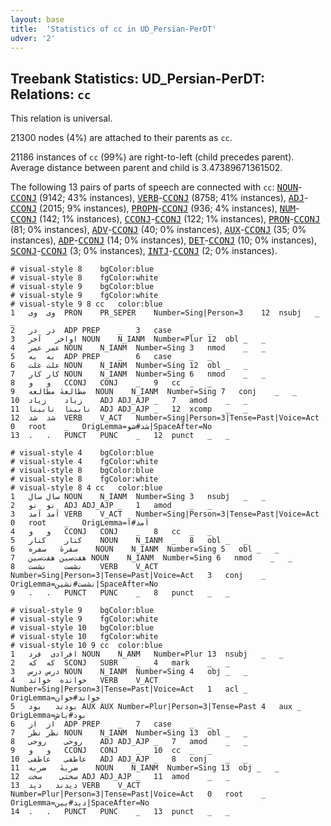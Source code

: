 ```yaml
---
layout: base
title:  'Statistics of cc in UD_Persian-PerDT'
udver: '2'
---
```


## Treebank Statistics: UD_Persian-PerDT: Relations: `cc`

This relation is universal.

21300 nodes (4%) are attached to their parents as `cc`.

21186 instances of `cc` (99%) are right-to-left (child precedes parent).
Average distance between parent and child is 3.47389671361502.

The following 13 pairs of parts of speech are connected with `cc`: <tt><a href="fa_perdt-pos-NOUN.html">NOUN</a></tt>-<tt><a href="fa_perdt-pos-CCONJ.html">CCONJ</a></tt> (9142; 43% instances), <tt><a href="fa_perdt-pos-VERB.html">VERB</a></tt>-<tt><a href="fa_perdt-pos-CCONJ.html">CCONJ</a></tt> (8758; 41% instances), <tt><a href="fa_perdt-pos-ADJ.html">ADJ</a></tt>-<tt><a href="fa_perdt-pos-CCONJ.html">CCONJ</a></tt> (2015; 9% instances), <tt><a href="fa_perdt-pos-PROPN.html">PROPN</a></tt>-<tt><a href="fa_perdt-pos-CCONJ.html">CCONJ</a></tt> (936; 4% instances), <tt><a href="fa_perdt-pos-NUM.html">NUM</a></tt>-<tt><a href="fa_perdt-pos-CCONJ.html">CCONJ</a></tt> (142; 1% instances), <tt><a href="fa_perdt-pos-CCONJ.html">CCONJ</a></tt>-<tt><a href="fa_perdt-pos-CCONJ.html">CCONJ</a></tt> (122; 1% instances), <tt><a href="fa_perdt-pos-PRON.html">PRON</a></tt>-<tt><a href="fa_perdt-pos-CCONJ.html">CCONJ</a></tt> (81; 0% instances), <tt><a href="fa_perdt-pos-ADV.html">ADV</a></tt>-<tt><a href="fa_perdt-pos-CCONJ.html">CCONJ</a></tt> (40; 0% instances), <tt><a href="fa_perdt-pos-AUX.html">AUX</a></tt>-<tt><a href="fa_perdt-pos-CCONJ.html">CCONJ</a></tt> (35; 0% instances), <tt><a href="fa_perdt-pos-ADP.html">ADP</a></tt>-<tt><a href="fa_perdt-pos-CCONJ.html">CCONJ</a></tt> (14; 0% instances), <tt><a href="fa_perdt-pos-DET.html">DET</a></tt>-<tt><a href="fa_perdt-pos-CCONJ.html">CCONJ</a></tt> (10; 0% instances), <tt><a href="fa_perdt-pos-SCONJ.html">SCONJ</a></tt>-<tt><a href="fa_perdt-pos-CCONJ.html">CCONJ</a></tt> (3; 0% instances), <tt><a href="fa_perdt-pos-INTJ.html">INTJ</a></tt>-<tt><a href="fa_perdt-pos-CCONJ.html">CCONJ</a></tt> (2; 0% instances).


~~~ conllu
# visual-style 8	bgColor:blue
# visual-style 8	fgColor:white
# visual-style 9	bgColor:blue
# visual-style 9	fgColor:white
# visual-style 9 8 cc	color:blue
1	وی	وی	PRON	PR_SEPER	Number=Sing|Person=3	12	nsubj	_	_
2	در	در	ADP	PREP	_	3	case	_	_
3	اواخر	آخر	NOUN	N_IANM	Number=Plur	12	obl	_	_
4	عمر	عمر	NOUN	N_IANM	Number=Sing	3	nmod	_	_
5	به	به	ADP	PREP	_	6	case	_	_
6	علت	علت	NOUN	N_IANM	Number=Sing	12	obl	_	_
7	کار	کار	NOUN	N_IANM	Number=Sing	6	nmod	_	_
8	و	و	CCONJ	CONJ	_	9	cc	_	_
9	مطالعهٔ	مطالعه	NOUN	N_IANM	Number=Sing	7	conj	_	_
10	زیاد	زیاد	ADJ	ADJ_AJP	_	7	amod	_	_
11	نابینا	نابینا	ADJ	ADJ_AJP	_	12	xcomp	_	_
12	شد	شد	VERB	V_ACT	Number=Sing|Person=3|Tense=Past|Voice=Act	0	root	_	OrigLemma=شد#شو|SpaceAfter=No
13	.	.	PUNCT	PUNC	_	12	punct	_	_

~~~


~~~ conllu
# visual-style 4	bgColor:blue
# visual-style 4	fgColor:white
# visual-style 8	bgColor:blue
# visual-style 8	fgColor:white
# visual-style 8 4 cc	color:blue
1	سال	سال	NOUN	N_IANM	Number=Sing	3	nsubj	_	_
2	نو	نو	ADJ	ADJ_AJP	_	1	amod	_	_
3	آمد	آمد	VERB	V_ACT	Number=Sing|Person=3|Tense=Past|Voice=Act	0	root	_	OrigLemma=آمد#آ
4	و	و	CCONJ	CONJ	_	8	cc	_	_
5	کنار	کنار	NOUN	N_IANM	_	8	obl	_	_
6	سفرهٔ	سفره	NOUN	N_IANM	Number=Sing	5	obl	_	_
7	هفت‌سین	هفت‌سین	NOUN	N_IANM	Number=Sing	6	nmod	_	_
8	نشست	نشست	VERB	V_ACT	Number=Sing|Person=3|Tense=Past|Voice=Act	3	conj	_	OrigLemma=نشست#نشین|SpaceAfter=No
9	.	.	PUNCT	PUNC	_	8	punct	_	_

~~~


~~~ conllu
# visual-style 9	bgColor:blue
# visual-style 9	fgColor:white
# visual-style 10	bgColor:blue
# visual-style 10	fgColor:white
# visual-style 10 9 cc	color:blue
1	افرادی	فرد	NOUN	N_ANM	Number=Plur	13	nsubj	_	_
2	که	که	SCONJ	SUBR	_	4	mark	_	_
3	درس	درس	NOUN	N_IANM	Number=Sing	4	obj	_	_
4	خوانده	خواند	VERB	V_ACT	Number=Sing|Person=3|Tense=Past|Voice=Act	1	acl	_	OrigLemma=خواند#خوان
5	بودند	بود	AUX	AUX	Number=Plur|Person=3|Tense=Past	4	aux	_	OrigLemma=بود#باش
6	از	از	ADP	PREP	_	7	case	_	_
7	نظر	نظر	NOUN	N_IANM	Number=Sing	13	obl	_	_
8	روحی	روحی	ADJ	ADJ_AJP	_	7	amod	_	_
9	و	و	CCONJ	CONJ	_	10	cc	_	_
10	عاطفی	عاطفی	ADJ	ADJ_AJP	_	8	conj	_	_
11	ضربهٔ	ضربه	NOUN	N_IANM	Number=Sing	13	obj	_	_
12	سختی	سخت	ADJ	ADJ_AJP	_	11	amod	_	_
13	دیدند	دید	VERB	V_ACT	Number=Plur|Person=3|Tense=Past|Voice=Act	0	root	_	OrigLemma=دید#بین|SpaceAfter=No
14	.	.	PUNCT	PUNC	_	13	punct	_	_

~~~



